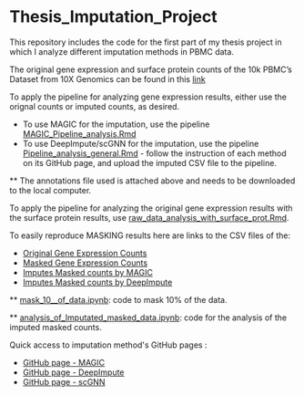 # Thesis_Imputation_Project
This repository includes the code for the first part of my thesis project in which I analyze different imputation methods in PBMC data.

The original gene expression and surface protein counts of the 10k PBMC’s Dataset from 10X Genomics can be found in this [link](https://www.10xgenomics.com/resources/datasets/10-k-pbm-cs-from-a-healthy-donor-gene-expression-and-cell-surface-protein-3-standard-3-0-0)

To apply the pipeline for analyzing gene expression results, either use the orignal counts or imputed counts, as desired.
- To use MAGIC for the imputation, use the pipeline [MAGIC_Pipeline_analysis.Rmd](MAGIC_Pipeline_analysis.Rmd)
- To use DeepImpute/scGNN for the imputation, use the pipeline [Pipeline_analysis_general.Rmd](Pipeline_analysis_general.Rmd) - follow the instruction of each method on its GitHub page, and upload the imputed CSV file to the pipeline.

** The annotations file used is attached above and needs to be downloaded to the local computer.

To apply the pipeline for analyzing the original gene expression results with the surface protein results, use [raw_data_analysis_with_surface_prot.Rmd](raw_data_analysis_with_surface_prot.Rmd).

To easily reproduce MASKING results here are links to the CSV files of the:
- [Original Gene Expression Counts](https://drive.google.com/file/d/19F8MOrpsPifGa8regRby_wqXFv4wb6W-/view?usp=sharing)
- [Masked Gene Expression Counts](https://drive.google.com/file/d/17gKrnjWsIoQT8pB1ewo5LgcxUb7PJyI1/view?usp=sharing)
- [Imputes Masked counts by MAGIC](https://drive.google.com/file/d/17gKrnjWsIoQT8pB1ewo5LgcxUb7PJyI1/view?usp=sharing)
- [Imputes Masked counts by DeepImpute](https://drive.google.com/file/d/1AekpB9SZFonpy6huj_oGArTqJWYUtWHW/view?usp=sharing) 

** [mask_10__of_data.ipynb](mask_10__of_data.ipynb): code to mask 10% of the data.

** [analysis_of_Imputated_masked_data.ipynb](analysis_of_Imputated_masked_data.ipynb): code for the analysis of the imputed masked counts.

Quick access to imputation method's GitHub pages :
- [GitHub page - MAGIC](https://github.com/KrishnaswamyLab/MAGIC)
- [GitHub page - DeepImpute](https://github.com/lanagarmire/deepimpute)
- [GitHub page - scGNN](https://github.com/juexinwang/scGNN)
